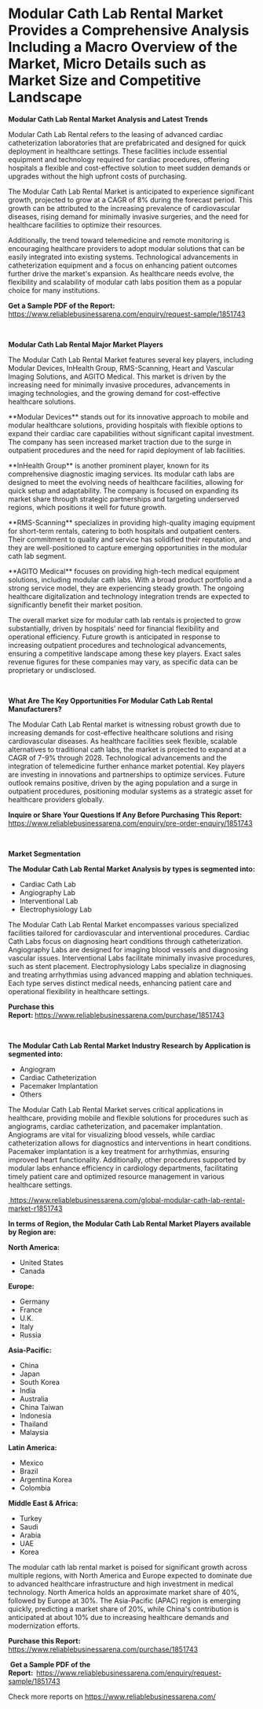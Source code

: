 <p><h1>Modular Cath Lab Rental Market Provides a Comprehensive Analysis Including a Macro Overview of the Market, Micro Details such as Market Size and Competitive Landscape</h1></p><p><strong>Modular Cath Lab Rental Market Analysis and Latest Trends</strong></p>
<p><p>Modular Cath Lab Rental refers to the leasing of advanced cardiac catheterization laboratories that are prefabricated and designed for quick deployment in healthcare settings. These facilities include essential equipment and technology required for cardiac procedures, offering hospitals a flexible and cost-effective solution to meet sudden demands or upgrades without the high upfront costs of purchasing. </p><p>The Modular Cath Lab Rental Market is anticipated to experience significant growth, projected to grow at a CAGR of 8% during the forecast period. This growth can be attributed to the increasing prevalence of cardiovascular diseases, rising demand for minimally invasive surgeries, and the need for healthcare facilities to optimize their resources. </p><p>Additionally, the trend toward telemedicine and remote monitoring is encouraging healthcare providers to adopt modular solutions that can be easily integrated into existing systems. Technological advancements in catheterization equipment and a focus on enhancing patient outcomes further drive the market's expansion. As healthcare needs evolve, the flexibility and scalability of modular cath labs position them as a popular choice for many institutions.</p></p>
<p><strong>Get a Sample PDF of the Report:&nbsp;</strong> <a href="https://www.reliablebusinessarena.com/enquiry/request-sample/1851743?utm_campaign=2990&utm_medium=2&utm_source=Github&utm_content=ia&utm_term=26032025&utm_id=modular-cath-lab-rental">https://www.reliablebusinessarena.com/enquiry/request-sample/1851743</a></p>
<p>&nbsp;</p>
<p><strong>Modular Cath Lab Rental Major Market Players</strong></p>
<p><p>The Modular Cath Lab Rental Market features several key players, including Modular Devices, InHealth Group, RMS-Scanning, Heart and Vascular Imaging Solutions, and AGITO Medical. This market is driven by the increasing need for minimally invasive procedures, advancements in imaging technologies, and the growing demand for cost-effective healthcare solutions.</p><p>**Modular Devices** stands out for its innovative approach to mobile and modular healthcare solutions, providing hospitals with flexible options to expand their cardiac care capabilities without significant capital investment. The company has seen increased market traction due to the surge in outpatient procedures and the need for rapid deployment of lab facilities.</p><p>**InHealth Group** is another prominent player, known for its comprehensive diagnostic imaging services. Its modular cath labs are designed to meet the evolving needs of healthcare facilities, allowing for quick setup and adaptability. The company is focused on expanding its market share through strategic partnerships and targeting underserved regions, which positions it well for future growth.</p><p>**RMS-Scanning** specializes in providing high-quality imaging equipment for short-term rentals, catering to both hospitals and outpatient centers. Their commitment to quality and service has solidified their reputation, and they are well-positioned to capture emerging opportunities in the modular cath lab segment.</p><p>**AGITO Medical** focuses on providing high-tech medical equipment solutions, including modular cath labs. With a broad product portfolio and a strong service model, they are experiencing steady growth. The ongoing healthcare digitalization and technology integration trends are expected to significantly benefit their market position.</p><p>The overall market size for modular cath lab rentals is projected to grow substantially, driven by hospitals’ need for financial flexibility and operational efficiency. Future growth is anticipated in response to increasing outpatient procedures and technological advancements, ensuring a competitive landscape among these key players. Exact sales revenue figures for these companies may vary, as specific data can be proprietary or undisclosed.</p></p>
<p>&nbsp;</p>
<p><strong>What Are The Key Opportunities For Modular Cath Lab Rental Manufacturers?</strong></p>
<p><p>The Modular Cath Lab Rental market is witnessing robust growth due to increasing demands for cost-effective healthcare solutions and rising cardiovascular diseases. As healthcare facilities seek flexible, scalable alternatives to traditional cath labs, the market is projected to expand at a CAGR of 7-9% through 2028. Technological advancements and the integration of telemedicine further enhance market potential. Key players are investing in innovations and partnerships to optimize services. Future outlook remains positive, driven by the aging population and a surge in outpatient procedures, positioning modular systems as a strategic asset for healthcare providers globally.</p></p>
<p><strong>Inquire or Share Your Questions If Any Before Purchasing This Report:</strong> <a href="https://www.reliablebusinessarena.com/enquiry/pre-order-enquiry/1851743?utm_campaign=2990&utm_medium=2&utm_source=Github&utm_content=ia&utm_term=26032025&utm_id=modular-cath-lab-rental">https://www.reliablebusinessarena.com/enquiry/pre-order-enquiry/1851743</a></p>
<p>&nbsp;</p>
<p><strong>Market Segmentation</strong></p>
<p><strong>The Modular Cath Lab Rental Market Analysis by types is segmented into:</strong></p>
<p><ul><li>Cardiac Cath Lab</li><li>Angiography Lab</li><li>Interventional Lab</li><li>Electrophysiology Lab</li></ul></p>
<p><p>The Modular Cath Lab Rental Market encompasses various specialized facilities tailored for cardiovascular and interventional procedures. Cardiac Cath Labs focus on diagnosing heart conditions through catheterization. Angiography Labs are designed for imaging blood vessels and diagnosing vascular issues. Interventional Labs facilitate minimally invasive procedures, such as stent placement. Electrophysiology Labs specialize in diagnosing and treating arrhythmias using advanced mapping and ablation techniques. Each type serves distinct medical needs, enhancing patient care and operational flexibility in healthcare settings.</p></p>
<p><strong>Purchase this Report:&nbsp;</strong><a href="https://www.reliablebusinessarena.com/purchase/1851743?utm_campaign=2990&utm_medium=2&utm_source=Github&utm_content=ia&utm_term=26032025&utm_id=modular-cath-lab-rental">https://www.reliablebusinessarena.com/purchase/1851743</a></p>
<p>&nbsp;</p>
<p><strong>The Modular Cath Lab Rental Market Industry Research by Application is segmented into:</strong></p>
<p><ul><li>Angiogram</li><li>Cardiac Catheterization</li><li>Pacemaker Implantation</li><li>Others</li></ul></p>
<p><p>The Modular Cath Lab Rental Market serves critical applications in healthcare, providing mobile and flexible solutions for procedures such as angiograms, cardiac catheterization, and pacemaker implantation. Angiograms are vital for visualizing blood vessels, while cardiac catheterization allows for diagnostics and interventions in heart conditions. Pacemaker implantation is a key treatment for arrhythmias, ensuring improved heart functionality. Additionally, other procedures supported by modular labs enhance efficiency in cardiology departments, facilitating timely patient care and optimized resource management in various healthcare settings.</p></p>
<p><a href="https://www.reliablebusinessarena.com/global-modular-cath-lab-rental-market-r1851743?utm_campaign=2990&utm_medium=2&utm_source=Github&utm_content=ia&utm_term=26032025&utm_id=modular-cath-lab-rental">&nbsp;https://www.reliablebusinessarena.com/global-modular-cath-lab-rental-market-r1851743</a></p>
<p><strong>In terms of Region, the Modular Cath Lab Rental Market Players available by Region are:</strong></p>
<p>
    <p> <strong> North America: </strong>
        <ul>
            <li>United States</li>
            <li>Canada</li>
        </ul>
        </p> 
    <p> <strong> Europe: </strong>
        <ul>
            <li>Germany</li>
            <li>France</li>
            <li>U.K.</li>
            <li>Italy</li>
            <li>Russia</li>
        </ul>
        </p> 
    <p> <strong> Asia-Pacific: </strong>
        <ul>
            <li>China</li>
            <li>Japan</li>
            <li>South Korea</li>
            <li>India</li>
            <li>Australia</li>
            <li>China Taiwan</li>
            <li>Indonesia</li>
            <li>Thailand</li>
            <li>Malaysia</li>
        </ul>
        </p> 
    <p> <strong> Latin America: </strong>
        <ul>
            <li>Mexico</li>
            <li>Brazil</li>
            <li>Argentina Korea</li>
            <li>Colombia</li>
        </ul>
        </p> 
    <p> <strong> Middle East & Africa: </strong>
        <ul>
            <li>Turkey</li>
            <li>Saudi</li>
            <li>Arabia</li>
            <li>UAE</li>
            <li>Korea</li>
        </ul>
    </p>
    </p>
<p><p>The modular cath lab rental market is poised for significant growth across multiple regions, with North America and Europe expected to dominate due to advanced healthcare infrastructure and high investment in medical technology. North America holds an approximate market share of 40%, followed by Europe at 30%. The Asia-Pacific (APAC) region is emerging quickly, predicting a market share of 20%, while China's contribution is anticipated at about 10% due to increasing healthcare demands and modernization efforts.</p></p>
<p><strong>Purchase this Report: </strong><a href="https://www.reliablebusinessarena.com/purchase/1851743?utm_campaign=2990&utm_medium=2&utm_source=Github&utm_content=ia&utm_term=26032025&utm_id=modular-cath-lab-rental">https://www.reliablebusinessarena.com/purchase/1851743</a></p>
<p>&nbsp;<strong>Get a Sample PDF of the Report:&nbsp;&nbsp;</strong><a href="https://www.reliablebusinessarena.com/enquiry/request-sample/1851743?utm_campaign=2990&utm_medium=2&utm_source=Github&utm_content=ia&utm_term=26032025&utm_id=modular-cath-lab-rental">https://www.reliablebusinessarena.com/enquiry/request-sample/1851743</a></p>
<p><strong></strong></p>
<p>Check more reports on <a href="https://www.reliablebusinessarena.com/?utm_campaign=2990&utm_medium=2&utm_source=Github&utm_content=ia&utm_term=26032025&utm_id=modular-cath-lab-rental">https://www.reliablebusinessarena.com/</a></p>